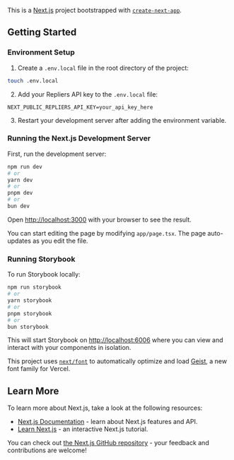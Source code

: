 This is a [Next.js](https://nextjs.org) project bootstrapped with [`create-next-app`](https://nextjs.org/docs/app/api-reference/cli/create-next-app).

## Getting Started

### Environment Setup

1. Create a `.env.local` file in the root directory of the project:

```bash
touch .env.local
```

2. Add your Repliers API key to the `.env.local` file:

```
NEXT_PUBLIC_REPLIERS_API_KEY=your_api_key_here
```

3. Restart your development server after adding the environment variable.

### Running the Next.js Development Server

First, run the development server:

```bash
npm run dev
# or
yarn dev
# or
pnpm dev
# or
bun dev
```

Open [http://localhost:3000](http://localhost:3000) with your browser to see the result.

You can start editing the page by modifying `app/page.tsx`. The page auto-updates as you edit the file.

### Running Storybook

To run Storybook locally:

```bash
npm run storybook
# or
yarn storybook
# or
pnpm storybook
# or
bun storybook
```

This will start Storybook on [http://localhost:6006](http://localhost:6006) where you can view and interact with your components in isolation.

This project uses [`next/font`](https://nextjs.org/docs/app/building-your-application/optimizing/fonts) to automatically optimize and load [Geist](https://vercel.com/font), a new font family for Vercel.

## Learn More

To learn more about Next.js, take a look at the following resources:

- [Next.js Documentation](https://nextjs.org/docs) - learn about Next.js features and API.
- [Learn Next.js](https://nextjs.org/learn) - an interactive Next.js tutorial.

You can check out [the Next.js GitHub repository](https://github.com/vercel/next.js) - your feedback and contributions are welcome!
